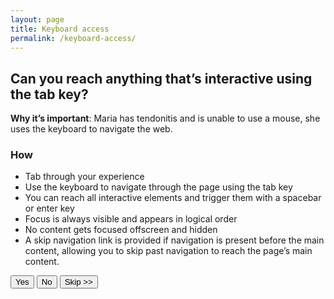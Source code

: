 ```yaml
---
layout: page
title: Keyboard access
permalink: /keyboard-access/
---
```

## Can you reach anything that’s interactive using the tab key?
**Why it’s important**: Maria has tendonitis and is unable to use a mouse, she uses the keyboard to navigate the web.
### How
- Tab through your experience
- Use the keyboard to navigate through the page using the tab key
- You can reach all interactive elements and trigger them with a spacebar or enter key
- Focus is always visible and appears in logical order
- No content gets focused offscreen and hidden
- A skip navigation link is provided if navigation is present before the main content, allowing you to skip past navigation to reach the page’s main content.

<button>Yes</button>
<button class="usa-button-secondary">No</button>
<button class="usa-button-outline" type="button">Skip >></button>